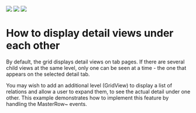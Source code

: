 <!-- default badges list -->
![](https://img.shields.io/endpoint?url=https://codecentral.devexpress.com/api/v1/VersionRange/128627600/13.1.4%2B)
[![](https://img.shields.io/badge/Open_in_DevExpress_Support_Center-FF7200?style=flat-square&logo=DevExpress&logoColor=white)](https://supportcenter.devexpress.com/ticket/details/E259)
[![](https://img.shields.io/badge/📖_How_to_use_DevExpress_Examples-e9f6fc?style=flat-square)](https://docs.devexpress.com/GeneralInformation/403183)
<!-- default badges end -->
# How to display detail views under each other


<p>By default, the grid displays detail views on tab pages. If there are several child views at the same level, only one can be seen at a time - the one that appears on the selected detail tab.</p><p>You may wish to add an additional level (GridView) to display a list of relations and allow a user to expand them, to see the actual detail under one other. This example demonstrates how to implement this feature by handling the MasterRow~ events.</p>

<br/>


